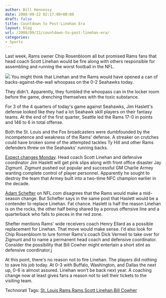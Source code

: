 ```yaml
---
author: Bill Hennessy
date: 2008-09-22 02:17:00+00:00
draft: false
title: Countdown to Post-Linehan Era
layout: blog
url: /2008/09/21/countdown-to-post-linehan-era/
categories:
- Sports
---
```


Last week, Rams owner Chip Rosenbloom all but promised Rams fans that head coach Scott Linehan would be fire along with others responsible for assembling and running the worst football in the NFL. 

![](https://assets.espn.go.com/media/apphoto/e0cc5bdc-5783-4003-9b6e-3a14180864f5.jpg)
You might think that Linehan and the Rams would have opened a can of backs-against-the-wall whoopass on the 0-2 Seahawks today.

They didn't. Apparently, they fumbled the whoopass can in the locker room before the game, drenching themselves with the toxic substance.

For 3 of the 4 quarters of today's game against Seahawks, Jim Haslett's defense looked like they had a lot Seahawk skill players on their fantasy teams. At the end of the first quarter, Seattle led the Rams 17-0 in points and 146 to 6 in total offense.

Both the St. Louis and the Fox broadcasters were dumbfounded by the incompetence and weakness of the Rams' defense. A streaker on crutches could have broken some of the attempted tackles Ty Hill and other Rams defenders threw on the Seahawks' running backs. 

[Expect changes Monday](https://www.stltoday.com/stltoday/sports/columnists.nsf/jeffgordon/story/2D458E5BD850E2FF862574CC0004A965?OpenDocument). Head coach Scott Linehan and defensive coordinator Jim Haslett will get pink slips along with front office disaster Jay Zigmunt. Zigmunt pushed out popular and successful GM Charlie Armey wanting complete control of player personnel. Apparently he sought to destroy the team that Armey built into a two-time NFC champion earlier in the decade. 

[Adam Schefter](https://blogs.nfl.com/2008/09/21/whos-waiting-in-the-wings-for-st-louis/) on NFL.com disagrees that the Rams would make a mid-season change. But Schefter says in the same post that Haslett would be a contender to replace Linehan. Fat chance. Haslett is half the reason Linehan is on the rocks, the other half being shared by a porous offensive line and a quarterback who falls to pieces in the red zone. 

Shefter mentions Rams' wide receivers coach Henry Ellard as a possible replacement for Linehan. That move would make sense. I'd also look for Chip Rosenbloom to lure former Rams's coach Dick Vermeil to take over for Zigmunt and to name a permanent head coach and defensive coordinator. Consider the possibility that Bill Cowher might entertain a short stint as defensive coordinator.j

At this point, there's no reason not to fire Linehan. The players did nothing to save his job today. At 0-3 with Buffalo, Washington, and Dallas the next up, 0-6 is almost assured. Linehan won't be back next year. A coaching change now at least gives fans a reason not to sell their tickets to the visiting team.

Technorati Tags: [St. Louis Rams](https://technorati.com/tags/St.%20Louis%20Rams),[Rams](https://technorati.com/tags/Rams),[Scott Linehan](https://technorati.com/tags/Scott%20Linehan),[Bill Cowher](https://technorati.com/tags/Bill%20Cowher)
